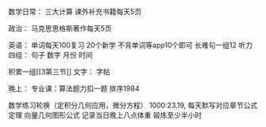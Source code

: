 数学日常：
三大计算
课外补充书籍每天5页


政治：
马克思恩格斯著作每天5页

英语：
单词每天100复习
20个新学
不背单词等app10个即可
长难句一组12
听力四组：
句子
数字
月份
时间

积累一组[[3第三节]]
文字：
字帖

晚上：
专业课：算法题力扣一题   排序1984

数学练习轮换（定积分几何应用，微分方程）
1000:23.19,
每天默写对应章节公式定理 向量几何图形公式
记录当日晚上八点体重
锻炼至少半小时